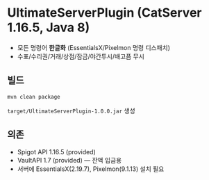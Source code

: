 # UltimateServerPlugin (CatServer 1.16.5, Java 8)

- 모든 명령어 **한글화** (EssentialsX/Pixelmon 명령 디스패치)
- 수표/수리권/거래/상점/잠금/야간투시/배고픔 무시

## 빌드
```
mvn clean package
```
`target/UltimateServerPlugin-1.0.0.jar` 생성

## 의존
- Spigot API 1.16.5 (provided)
- VaultAPI 1.7 (provided)  — 잔액 입금용
- 서버에 EssentialsX(2.19.7), Pixelmon(9.1.13) 설치 필요
